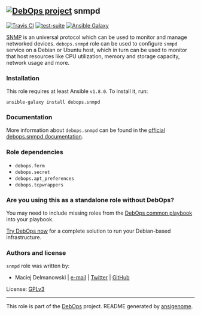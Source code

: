 ## [![DebOps project](http://debops.org/images/debops-small.png)](http://debops.org) snmpd

[![Travis CI](http://img.shields.io/travis/debops/ansible-snmpd.svg?style=flat)](http://travis-ci.org/debops/ansible-snmpd) [![test-suite](http://img.shields.io/badge/test--suite-ansible--snmpd-blue.svg?style=flat)](https://github.com/debops/test-suite/tree/master/ansible-snmpd/)  [![Ansible Galaxy](http://img.shields.io/badge/galaxy-debops.snmpd-660198.svg?style=flat)](https://galaxy.ansible.com/list#/roles/4068)

[SNMP](https://en.wikipedia.org/wiki/Simple_Network_Management_Protocol) is
an universal protocol which can be used to monitor and manage networked
devices. `debops.snmpd` role can be used to configure `snmpd` service on
a Debian or Ubuntu host, which in turn can be used to monitor that host
resources like CPU utilization, memory and storage capacity, network usage
and more.

### Installation

This role requires at least Ansible `v1.8.0`. To install it, run:

    ansible-galaxy install debops.snmpd

### Documentation

More information about `debops.snmpd` can be found in the
[official debops.snmpd documentation](http://docs.debops.org/en/latest/ansible/roles/ansible-snmpd/docs/).


### Role dependencies

- `debops.ferm`
- `debops.secret`
- `debops.apt_preferences`
- `debops.tcpwrappers`

### Are you using this as a standalone role without DebOps?

You may need to include missing roles from the [DebOps common
playbook](https://github.com/debops/debops-playbooks/blob/master/playbooks/common.yml)
into your playbook.

[Try DebOps now](https://github.com/debops/debops) for a complete solution to run your Debian-based infrastructure.





### Authors and license

`snmpd` role was written by:
- Maciej Delmanowski | [e-mail](mailto:drybjed@gmail.com) | [Twitter](https://twitter.com/drybjed) | [GitHub](https://github.com/drybjed)

License: [GPLv3](https://tldrlegal.com/license/gnu-general-public-license-v3-%28gpl-3%29)

***

This role is part of the [DebOps](http://debops.org/) project. README generated by [ansigenome](https://github.com/nickjj/ansigenome/).
